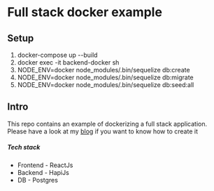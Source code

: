 # Full stack docker example

## Setup
1. docker-compose up --build
2. docker exec -it backend-docker sh <!-- Enter backend docker container -->
3. NODE_ENV=docker node_modules/.bin/sequelize db:create
4. NODE_ENV=docker node_modules/.bin/sequelize db:migrate
5. NODE_ENV=docker node_modules/.bin/sequelize db:seed:all

## Intro
This repo contains an example of dockerizing a full stack application. Please have a look at my [blog](https://medium.com/@siddharth.lakhara/dockerizing-a-full-stack-js-app-ceb99411996e) if you want to know how to create it

##### Tech stack
 - Frontend - ReactJs
 - Backend - HapiJs
 - DB - Postgres

 
